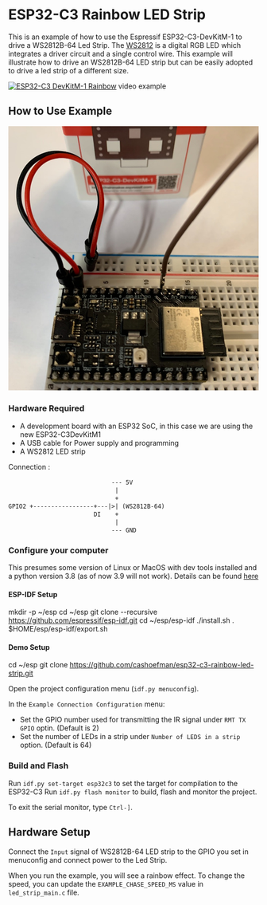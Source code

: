 # ESP32-C3 Rainbow LED Strip

This is an example of how to use the Espressif ESP32-C3-DevKitM-1 to drive a WS2812B-64 Led Strip. The  [WS2812](http://www.world-semi.com/Certifications/WS2812B.html) is a digital RGB LED which integrates a driver circuit and a single control wire. This example will illustrate how to drive an WS2812B-64 LED strip but can be easily adopted to drive a led strip of a different size.

[![ESP32-C3 DevKitM-1 Rainbow](https://i9.ytimg.com/vi/IrDMmVUumLg/mq1.jpg?sqp=CKD3loEG&rs=AOn4CLC3bmukQDt5VDvWyDedzZU1vlxI1w)](https://youtu.be/IrDMmVUumLg)
video example

## How to Use Example

![ESP32-C3DevKitM1](images/esp32-c3devkitm1.jpg)

### Hardware Required

* A development board with an ESP32 SoC, in this case we are using the new ESP32-C3DevKitM1
* A USB cable for Power supply and programming
* A WS2812 LED strip

Connection :

```
                             --- 5V
                              |
                              +
GPIO2 +-----------------+---|>| (WS2812B-64)
                        DI    +
                              |
                             --- GND
```

### Configure your computer

This presumes some version of Linux or MacOS with dev tools installed and a python version 3.8 (as of now 3.9 will not work). Details can be found [here](https://docs.espressif.com/projects/esp-idf/en/latest/esp32/get-started/#step-1-install-prerequisites)

#### ESP-IDF Setup
mkdir -p ~/esp
cd ~/esp
git clone --recursive https://github.com/espressif/esp-idf.git
cd ~/esp/esp-idf
./install.sh
. $HOME/esp/esp-idf/export.sh

#### Demo Setup
cd ~/esp
git clone https://github.com/cashoefman/esp32-c3-rainbow-led-strip.git

Open the project configuration menu (`idf.py menuconfig`). 

In the `Example Connection Configuration` menu:

* Set the GPIO number used for transmitting the IR signal under `RMT TX GPIO` optin. (Default is 2)
* Set the number of LEDs in a strip under `Number of LEDS in a strip` option. (Default is 64)

### Build and Flash

Run `idf.py set-target esp32c3` to set the target for compilation to the ESP32-C3
Run `idf.py flash monitor` to build, flash and monitor the project.

To exit the serial monitor, type ``Ctrl-]``.

## Hardware Setup

Connect the `Input` signal of WS2812B-64 LED strip to the GPIO you set in menuconfig and connect power to the Led Strip.

When you run the example, you will see a rainbow effect. To change the speed, you can update the `EXAMPLE_CHASE_SPEED_MS` value in `led_strip_main.c` file.